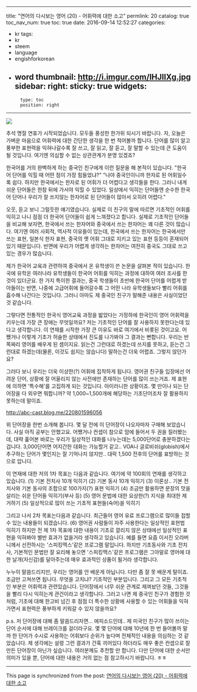 
---
title: "연어의 다시보는 영어 (20) - 어휘력에 대한 소고"
permlink: 20
catalog: true
toc_nav_num: true
toc: true
date: 2016-09-14 12:52:27
categories:
- kr
tags:
- kr
- steem
- language
- engishforkorean
- word
thumbnail: http://i.imgur.com/IHJlIXg.jpg
sidebar:
    right:
        sticky: true
widgets:
    -
        type: toc
        position: right
---


![](http://i.imgur.com/IHJlIXg.jpg)

추석 명절 연휴가 시작되었습니다. 모두들 풍성한 한가위 되시기 바랍니다. 자, 오늘은 가벼운 마음으로 어휘력에 대한 간단한 생각을 한 번 적어볼까 합니다. 단어를 많이 알고 풍부한 표현력을 익혀나갈수록 잘 쓰고, 잘 읽고, 잘 듣고, 잘 말할 수 있는데 큰 도움이 될 것입니다. 여기엔 의심할 수 없는 상관관계가 분명 있겠죠?

한국어를 거의 완벽하게 하는 중국인 친구에게 이런 질문을 해 본적이 있습니다. 
"한국어 단어를 익힐 때 어떤 점이 가장 힘들었냐?"
"나야 중국인이니까 한자로 된 어휘일수록 쉽다. 하지만 한국에서는 한자로 된 어휘가 더 어렵다고 생각들을 한다. 그러니 내게 쉬운 단어들은 한참 뒤에 가서야 익힐 수 있었다. 일상에서 익히는 단어들엔 순수한 한국어 단어나 우리가 잘 쓰지않는 한자어로 된 단어들이 많아서 오히려 어렵다."

오웃, 듣고 보니 그럴듯한 얘기였습니다. 실제로 이 친구의 말에 따르면 기초적인 어휘를 익히고 나니 점점 더 한국어 단어들이 쉽게 느껴졌다고 합니다. 실제로 기초적인 단어들을 비교해 보자면, 한국에서 쓰는 한자어와 중국에서 쓰는 한자어는 꽤 다른 것이 많습니다. 여기엔 여러 사회적, 역사적 이유들이 있는데, 한국에서 쓰는 한자어는 한국에서만 쓰는 표현, 일본식 한자 표현, 중국의 옛 어휘 그대로 지키고 있는 표현 등등이 혼재되어 있기 때문입니다. 반면에 우리가 어렵게 생각하는 한자어는 여전히 중국도 그대로 쓰고 있는 경우가 많습니다.

제가 한국어 교육과 관련하여 중국에서 온 유학생이 쓴 논문을 살펴본 적이 있습니다. 한국에 유학온 여러나라 유학생들이 한국어 어휘를 익히는 과정에 대하여 여러 조사를 한 것이 있더군요. 한 가지 특이한 결과는, 중국 학생들이 초반에 한국어 단어를 어렵게 받아들이는 반면, 나중에 고급어휘에 들어갈수록 그 어떤 나라 유학생들보다 빨리 어휘를 흡수해 나간다는 것입니다. 그러니 아마도 제 중국인 친구가 말해준 내용은 사실이었던 것 같습니다.

그렇다면 전통적인 한국식 영어교육 과정을 밟았다는 가정하에 한국인이 영어 어휘력을 키우는데 가장 큰 장애는 무엇일까요? 저는 기초적인 단어를 잘 사용하지 못한다는데 있다고 생각합니다. 이 연재를 시작한 가장 큰 이유도 바로 여기에서 비롯된 것이고요. 어쨌거나 이렇게 기초가 허술한 상태에서 진도를 나가봐야 그 결과는 뻔합니다. 우리는 반쪽짜리 영어를 배우게 된 셈이지요. 읽는건 그런대로 하겠는데 쓰지를 못하고, 듣는건 그런대로 하겠는데(물론, 이것도 쉽지는 않습니다) 말하는건 더욱 어렵죠. 그렇지 않던가요?

그러다 보니 우리는 더욱 이상한(?) 어휘에 집착하게 됩니다. 영어권 친구들 입장에선 어려운 단어, 상황에 잘 어울리지 않는 사전에만 존재하는 단어를 많이 쓰는거죠. 제 표현에 의하면 '특수해'를 고집하게 되는 것입니다. 아이러니한 상황이죠. 몇 만이나 되는 단어장을 다 외우면 뭐합니까? 약 1,000~1,500개에 해당하는 기초단어조차 잘 활용하지 못하는데 말이죠.

http://abc-cast.blog.me/220801596056

위 단어장을 한번 소개해 봅니다. 몇 달 전에 이 단어장이 나오자마자 구매해 보았습니다. 사실 아직 공부는 안했고요. 어쨌거나 컨셉이 참으로 맘에 들어서 두 권을 질러봤는데, 대략 훑어본 바로는 우리가 일상적인 대화를 나누는데는 5,000단어로 충분하겠다는 겁니다. 3,000단어면 어지간한 대화는 가능할거 같고.. VOA나 글로비쉬(globish)에서 추구하는 단어가 몇인지는 잘 기억나지 않지만.. 대락 1,500 전후의 단어를 표방하는 것으로 압니다.

이 연재에 대한 저의 1차 목표는 다음과 같습니다. 여기에 약 100회의 연재를 생각하고 있습니다.
(1) 기본 전치사 10개 익히기
(2) 기본 동사 10개 익히기
(3) 이론상.. 기본 전치사와 기본 동사의 조합으로 100가지(?) 표현 익히기
(4) 조금만 활용하면 문장의 맛을 살리는 쉬운 단어들 익히기(부사 등)
(5) 영어 문법에 대한 요상한(?) 지식을 최대한 제거하기
(5) 일상적으로 많이 쓰는 기초적 표현들(숙어)을 익히기

그리고 나서 2차 목표는다음과 같습니다. 최근들어 영어 유료 프로그램으로 많이들 접할 수 있는 내용들이 되겠습니다.
(6) 영어권 사람들이 자주 사용한다는 일상적인 표현법 익히기
하지만 전 제 1차 목표에 대한 내용이 기초로 깔리지 않은 상태에선 일상적인 표현을 익혀봐야 별반 효과가 없을거라 생각하고 있습니다. 예를 들면 요즘 이서진 오라버니께서 선전하시는 '스피킹맥스'같은 프로그램 말입니다. 하지만 기초동사와 기초 전치사, 기본적인 문법만 잘 요리해 놓으면 '스피킹맥스'같은 프로그램은 그야말로 영어에 대한 날개(자신감)를 달아주는데 매우 효과적인 상품이 될거라 생각합니다.

누누이 말씀드리지만, 우리는 영어를 안 배운게 아닙니다. 다만 좀 잘 못 배운게 탈이죠. 조금만 고쳐쓰면 됩니다. 무엇을 고치냐? 기초적인 부분입니다. 그리고 그 모든 기초적인 부분은 어휘력과 관련있습니다. 단어장에서 너무 쉬운 관계로 제껴놨던 것들, 그것들을 빨리 다시 익히는게 관건이라고 생각합니다. 그러고 나면 제 중국인 친구가 경험한 것처럼, 기초에 대해 한고비 넘긴 후 점점 더 특수한 상황에 사용할 수 있는 어휘들을 익혀가면서 표현력은 풍부하게 키워갈 수 있지 않을까요?

p.s. 저 단어장에 대해 좀 말씀드리자면... 에피소드인데.. 제 미국인 친구가 많이 쓰이는 단어 순서에 대해 브레이크를 걸더라구요. 몇 몇 단어에 대해 10년에 한 번 들어볼까 말까 한 단어가 수시로 사용하는 어휘보다 순위가 높다며 전체적인 내용을 의심하는 것 같았습니다. 제 생각에는 설령 그런 결과가 간혹 끼어있다 하더라도 매우 좋은 컨셉으로 잘 만든 단어장이 아닌가 싶습니다. 여러분께도 추천할 만 합니다. 다만 단어에 대한 순서만 의미가 있을 뿐, 단어에 대한 내용은 거의 없는 점 참고하시기 바랍니다. ㅎㅎ

- - -

This page is synchronized from the post: [연어의 다시보는 영어 (20) - 어휘력에 대한 소고](https://steemit.com/@jack8831/20)
